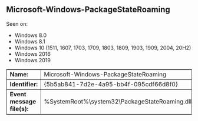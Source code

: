 ## Microsoft-Windows-PackageStateRoaming

Seen on:
* Windows 8.0
* Windows 8.1
* Windows 10 (1511, 1607, 1703, 1709, 1803, 1809, 1903, 1909, 2004, 20H2)
* Windows 2016
* Windows 2019

<table border="1" class="docutils">
  <tbody>
    <tr>
      <td><b>Name:</b></td>
      <td>Microsoft-Windows-PackageStateRoaming</td>
    </tr>
    <tr>
      <td><b>Identifier:</b></td>
      <td>{5b5ab841-7d2e-4a95-bb4f-095cdf66d8f0}</td>
    </tr>
    <tr>
      <td><b>Event message file(s):</b></td>
      <td>%SystemRoot%\system32\PackageStateRoaming.dll</td>
    </tr>
  </tbody>
</table>

&nbsp;

